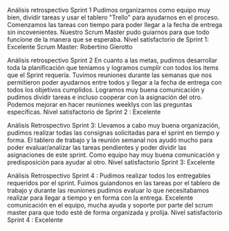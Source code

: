 Análisis retrospectivo Sprint 1
Pudimos organizarnos como equipo muy bien, dividir tareas y usar el tablero "Trello" para ayudarnos en el proceso. Comenzamos las tareas con tiempo para poder llegar a la fecha de entrega sin incovenientes. Nuestro Scrum Master pudo guiarnos para que todo funcione de la manera que se esperaba. 
Nivel satisfactorio de Sprint 1: Excelente
Scrum Master: Robertino Gierotto 

Análisis retrospectivo Sprint 2
En cuanto a las metas, pudimos desarrollar toda la planificación que teníamos y logramos cumplir con todos los items que el Sprint requería. Tuvimos reuniones durante las semanas que nos permitieron poder ayudarnos entre todos y llegar a la fecha de entrega con todos los objetivos cumplidos. Logramos muy buena comunicación y pudimos dividir tareas e incluso cooperar con la asignación del otro. Podemos mejorar en hacer reuniones weeklys con las preguntas específicas. 
Nivel  satisfactorio de Sprint 2 : Excelente

Análisis Retrospectivo Sprint 3: 
Llevamos a cabo muy buena organización, pudimos realizar todas las consignas solicitadas para el sprint en tiempo y forma. El tablero de trabajo y la reunión semanal nos ayudó mucho para poder evaluar/analizar las tareas pendientes y poder dividir las asignaciones de este sprint. Como equipo hay muy buena comunicación y predisposición para ayudar al otro. 
Nivel satisfactorio Sprint 3: Excelente

Análisis Retrospectivo Sprint 4 : Pudimos realizar todos los entregables requeridos por el sprint. Fuimos guiandonos en las tareas por el tablero de trabajo  y durante las reuniones pudimos evaluar lo que necesitabamos realizar para llegar a tiempo y en forma con la entrega. Excelente comunicación en el equipo, mucha ayuda y soporte por parte del scrum master para que todo esté de forma organizada y prolija. 
Nivel satisfactorio Sprint 4 : Excelente 